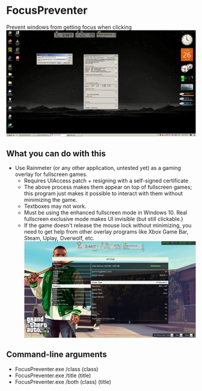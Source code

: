 # FocusPreventer
 Prevent windows from getting focus when clicking
![Screenshot](https://raw.githubusercontent.com/Ingan121/FocusPreventer/master/scrsht.png)

## What you can do with this
* Use Rainmeter (or any other application, untested yet) as a gaming overlay for fullscreen games.
  * Requires UIAccess patch + resigning with a self-signed certificate
  * The above process makes them appear on top of fullscreen games; this program just makes it possible to interact with them without minimizing the game.
  * Textboxes may not work.
  * Must be using the enhanced fullscreen mode in Windows 10. Real fullscreen exclusive mode makes UI invisible (but still clickable.)
  * If the game doesn't release the mouse lock without minimizing, you need to get help from other overlay programs like Xbox Game Bar, Steam, Uplay, Overwolf, etc.
  ![Screenshot](https://raw.githubusercontent.com/Ingan121/FocusPreventer/master/gamingoverlay2.png)
  
 ## Command-line arguments
 * FocusPreventer.exe /class (class)
 * FocusPreventer.exe /title (title)
 * FocusPreventer.exe /both (class) (title)
